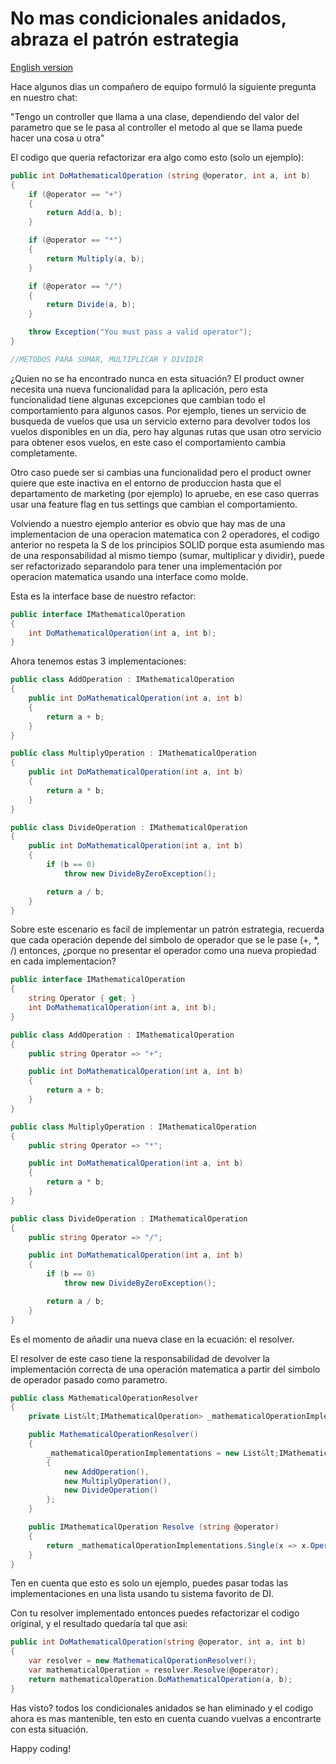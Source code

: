 # No mas condicionales anidados, abraza el patrón estrategia

[English version](https://www.carlosjdelgado.com/no-more-nested-conditionals-embrace-the-strategy-pattern/)

Hace algunos dias un compañero de equipo formuló la siguiente pregunta en nuestro chat:

"Tengo un controller que llama a una clase, dependiendo del valor del parametro que se le pasa al controller el metodo al que se llama puede hacer una cosa u otra"

El codigo que queria refactorizar era algo como esto (solo un ejemplo):

```csharp
public int DoMathematicalOperation (string @operator, int a, int b)
{
    if (@operator == "+")
    {
        return Add(a, b);
    }

    if (@operator == "*")
    {
        return Multiply(a, b);
    }

    if (@operator == "/")
    {
        return Divide(a, b);
    }

    throw Exception("You must pass a valid operator");
}

//METODOS PARA SUMAR, MULTIPLICAR Y DIVIDIR
```
¿Quien no se ha encontrado nunca en esta situación? El product owner necesita una nueva funcionalidad para la aplicación, pero esta funcionalidad tiene algunas excepciones que cambian todo el comportamiento para algunos casos. Por ejemplo, tienes un servicio de busqueda de vuelos que usa un servicio externo para devolver todos los vuelos disponibles en un dia, pero hay algunas rutas que usan otro servicio para obtener esos vuelos, en este caso el comportamiento cambia completamente.

Otro caso puede ser si cambias una funcionalidad pero el product owner quiere que este inactiva en el entorno de produccion hasta que el departamento de marketing (por ejemplo) lo apruebe, en ese caso querras usar una feature flag en tus settings que cambian el comportamiento.

Volviendo a nuestro ejemplo anterior es obvio que hay mas de una implementacion de una operacion matematica con 2 operadores, el codigo anterior no respeta la S de los principios SOLID porque esta asumiendo mas de una responsabilidad al mismo tiempo (sumar, multiplicar y dividir), puede ser refactorizado separandolo para tener una implementación por operacion matematica usando una interface como molde.

Esta es la interface base de nuestro refactor:

```csharp
public interface IMathematicalOperation 
{
    int DoMathematicalOperation(int a, int b);
}
```

Ahora tenemos estas 3 implementaciones:

```csharp
public class AddOperation : IMathematicalOperation
{
    public int DoMathematicalOperation(int a, int b)
    {
        return a + b;
    }
}
```

```csharp
public class MultiplyOperation : IMathematicalOperation
{
    public int DoMathematicalOperation(int a, int b)
    {
        return a * b;
    }
}
```

```csharp
public class DivideOperation : IMathematicalOperation
{
    public int DoMathematicalOperation(int a, int b)
    {
        if (b == 0)
            throw new DivideByZeroException();

        return a / b;
    }
}
```
Sobre este escenario es facil de implementar un patrón estrategia, recuerda que cada operación depende del simbolo de operador que se le pase (+, *, /) entonces, ¿porque no presentar el operador como una nueva propiedad en cada implementacion?

```csharp
public interface IMathematicalOperation 
{
    string Operator { get; }
    int DoMathematicalOperation(int a, int b);
}
```

```csharp
public class AddOperation : IMathematicalOperation
{
    public string Operator => "+";

    public int DoMathematicalOperation(int a, int b)
    {
        return a + b;
    }
}
```

```csharp
public class MultiplyOperation : IMathematicalOperation
{
    public string Operator => "*";

    public int DoMathematicalOperation(int a, int b)
    {
        return a * b;
    }
}
```

```csharp
public class DivideOperation : IMathematicalOperation
{
    public string Operator => "/";

    public int DoMathematicalOperation(int a, int b)
    {
        if (b == 0)
            throw new DivideByZeroException();

        return a / b;
    }
}
```

Es el momento de añadir una nueva clase en la ecuación: el resolver.

El resolver de este caso tiene la responsabilidad de devolver la implementación correcta de una operación matematica a partir del simbolo de operador pasado como parametro.

```csharp
public class MathematicalOperationResolver
{
    private List&lt;IMathematicalOperation> _mathematicalOperationImplementations;

    public MathematicalOperationResolver()
    {
        _mathematicalOperationImplementations = new List&lt;IMathematicalOperation>
        {
            new AddOperation(),
            new MultiplyOperation(),
            new DivideOperation()
        };
    }

    public IMathematicalOperation Resolve (string @operator)
    {
        return _mathematicalOperationImplementations.Single(x => x.Operator == @operator);
    }
}
```

Ten en cuenta que esto es solo un ejemplo, puedes pasar todas las implementaciones en una lista usando tu sistema favorito de DI.

Con tu resolver implementado entonces puedes refactorizar el codigo original, y el resultado quedaría tal que asi:

```csharp
public int DoMathematicalOperation(string @operator, int a, int b)
{
    var resolver = new MathematicalOperationResolver();
    var mathematicalOperation = resolver.Resolve(@operator);
    return mathematicalOperation.DoMathematicalOperation(a, b);
}
```

Has visto? todos los condicionales anidados se han eliminado y el codigo ahora es mas mantenible, ten esto en cuenta cuando vuelvas a encontrarte con esta situación.

Happy coding!
